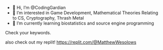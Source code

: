 - 👋 Hi, I’m @CodingGardian
- 👀 I’m interested in Game Development, Mathematical Theories Relating to CS, Cryptography, Thrash Metal
- 🌱 I’m currently learning biostatistics and source engine programming

Check your keywords.

also check out my replit! https://replit.com/@MatthewWesolows
